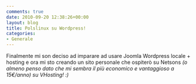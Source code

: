 ```yaml
---
comments: true
date: 2010-09-20 12:38:26+00:00
layout: blog
title: Polslinux su Wordpress!
categories:
- Generale
---
```


Finalmente mi son deciso ad imparare ad usare Joomla Wordpress locale + hosting e ora mi sto creando un sito personale che ospiterò su Netsons _(o almeno penso dato che mi sembra il più economico e vantaggioso a 15€/anno) su VHosting! :)_
